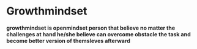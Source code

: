 # Growthmindset

**growthmindset is openmindset person that believe no matter the challenges at hand he/she believe can overcome obstacle the task and become better version of themsleves afterward**


